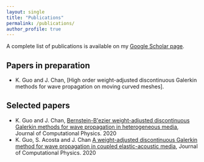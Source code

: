 ```yaml
---
layout: single
title: "Publications"
permalink: /publications/
author_profile: true
---
```


A complete list of publications is available on my [Google Scholar page](https://scholar.google.com/citations?user=fgK0xnYAAAAJ&hl=en/).

## Papers in preparation
* K. Guo and J. Chan, [High order weight-adjusted discontinuous Galerkin methods for wave propagation on moving curved meshes].

## Selected papers
* K. Guo and J. Chan, [Bernstein-B\'ezier weight-adjusted discontinuous Galerkin methods for wave propagation in heterogeneous media](https://www.sciencedirect.com/science/article/pii/S002199911930676X), Journal of Computational Physics. 2020
* K. Guo, S. Acosta and J. Chan [A weight-adjusted discontinuous Galerkin method for wave propagation in coupled elastic-acoustic media](https://www.sciencedirect.com/science/article/pii/S002199912030406X), Journal of Computational Physics. 2020

